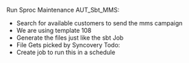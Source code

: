 Run Sproc Maintenance AUT_Sbt_MMS:
- Search for available customers to send the mms campaign
- We are using template 108
- Generate the files just like the sbt Job
- File Gets picked by Syncovery 
Todo:
- Create job to run this in a schedule 